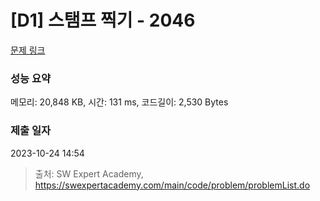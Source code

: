 # [D1] 스탬프 찍기 - 2046 

[문제 링크](https://swexpertacademy.com/main/code/problem/problemDetail.do?contestProbId=AV5QKdT6AyYDFAUq) 

### 성능 요약

메모리: 20,848 KB, 시간: 131 ms, 코드길이: 2,530 Bytes

### 제출 일자

2023-10-24 14:54



> 출처: SW Expert Academy, https://swexpertacademy.com/main/code/problem/problemList.do